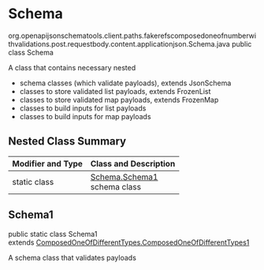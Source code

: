 # Schema
org.openapijsonschematools.client.paths.fakerefscomposedoneofnumberwithvalidations.post.requestbody.content.applicationjson.Schema.java
public class Schema

A class that contains necessary nested
- schema classes (which validate payloads), extends JsonSchema
- classes to store validated list payloads, extends FrozenList
- classes to store validated map payloads, extends FrozenMap
- classes to build inputs for list payloads
- classes to build inputs for map payloads

## Nested Class Summary
| Modifier and Type | Class and Description |
| ----------------- | ---------------------- |
| static class | [Schema.Schema1](#schema1)<br> schema class |

## Schema1
public static class Schema1<br>
extends [ComposedOneOfDifferentTypes.ComposedOneOfDifferentTypes1](../../../../../../components/schemas/ComposedOneOfDifferentTypes.md#composedoneofdifferenttypes1)

A schema class that validates payloads
